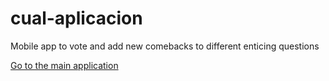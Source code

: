 # cual-aplicacion

Mobile app to vote and add new comebacks to different enticing questions

[Go to the main application](https://github.com/AyanoNK/cual-aplicacion/tree/main/cualAplicacion)
